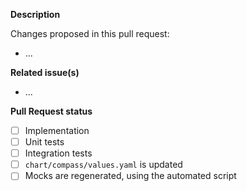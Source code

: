 <!--   Thank you for your contribution. Before you submit the pull request:
1. Follow contributing guidelines, templates, the recommended Git workflow, and any related documentation.
2. Read and submit the required Contributor Licence Agreements (https://github.com/kyma-project/community/blob/master/CONTRIBUTING.md#agreements-and-licenses).
3. Test your changes and attach their results to the pull request.
4. Update the relevant documentation.
-->

**Description**

Changes proposed in this pull request:
- ...

**Related issue(s)**
<!-- If you refer to a particular issue, provide its number. For example, `Resolves #123`, `Fixes #43`, or `See also #33`. -->
- ...

**Pull Request status**
<!-- Feel free to construct the checklist with whatever items seem most reasonable for your change. You could disassemble the Implementation part to even smaller separate checklist items if you're working on something big for example. But do make the effort to provide a checklist of some sort so that the core team as well as the community can have an idea about the progress of your Pull Request.
-->

- [ ] Implementation
- [ ] Unit tests
- [ ] Integration tests
- [ ] `chart/compass/values.yaml` is updated <!-- in case of code changes in the `components` or `tests` directories -->
- [ ] Mocks are regenerated, using the automated script
